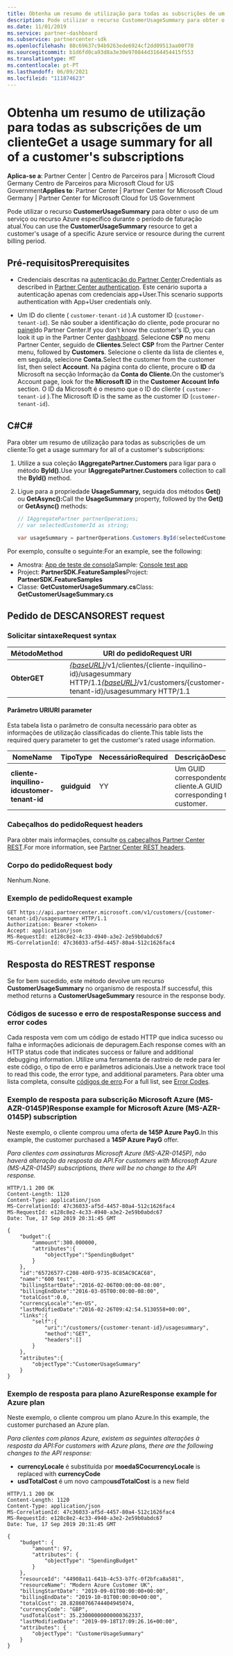 ```yaml
---
title: Obtenha um resumo de utilização para todas as subscrições de um cliente
description: Pode utilizar o recurso CustomerUsageSummary para obter o uso de um serviço ou recurso Azure específico durante o período de faturação atual.
ms.date: 11/01/2019
ms.service: partner-dashboard
ms.subservice: partnercenter-sdk
ms.openlocfilehash: 88c69637c94b9263ede6924cf2dd09513aa00f70
ms.sourcegitcommit: b1d6fd0ca93d8a3e30e970844d3164454415f553
ms.translationtype: MT
ms.contentlocale: pt-PT
ms.lasthandoff: 06/09/2021
ms.locfileid: "111874623"
---
```

# <a name="get-a-usage-summary-for-all-of-a-customers-subscriptions"></a><span data-ttu-id="e59d0-103">Obtenha um resumo de utilização para todas as subscrições de um cliente</span><span class="sxs-lookup"><span data-stu-id="e59d0-103">Get a usage summary for all of a customer's subscriptions</span></span>

<span data-ttu-id="e59d0-104">**Aplica-se a**: Partner Center | Centro de Parceiros para | Microsoft Cloud Germany Centro de Parceiros para Microsoft Cloud for US Government</span><span class="sxs-lookup"><span data-stu-id="e59d0-104">**Applies to**: Partner Center | Partner Center for Microsoft Cloud Germany | Partner Center for Microsoft Cloud for US Government</span></span>

<span data-ttu-id="e59d0-105">Pode utilizar o recurso **CustomerUsageSummary** para obter o uso de um serviço ou recurso Azure específico durante o período de faturação atual.</span><span class="sxs-lookup"><span data-stu-id="e59d0-105">You can use the **CustomerUsageSummary** resource to get a customer's usage of a specific Azure service or resource during the current billing period.</span></span>

## <a name="prerequisites"></a><span data-ttu-id="e59d0-106">Pré-requisitos</span><span class="sxs-lookup"><span data-stu-id="e59d0-106">Prerequisites</span></span>

- <span data-ttu-id="e59d0-107">Credenciais descritas na [autenticação do Partner Center](partner-center-authentication.md).</span><span class="sxs-lookup"><span data-stu-id="e59d0-107">Credentials as described in [Partner Center authentication](partner-center-authentication.md).</span></span> <span data-ttu-id="e59d0-108">Este cenário suporta a autenticação apenas com credenciais app+User.</span><span class="sxs-lookup"><span data-stu-id="e59d0-108">This scenario supports authentication with App+User credentials only.</span></span>

- <span data-ttu-id="e59d0-109">Um ID do cliente ( `customer-tenant-id` ).</span><span class="sxs-lookup"><span data-stu-id="e59d0-109">A customer ID (`customer-tenant-id`).</span></span> <span data-ttu-id="e59d0-110">Se não souber a identificação do cliente, pode procurar no [painel](https://partner.microsoft.com/dashboard)do Partner Center.</span><span class="sxs-lookup"><span data-stu-id="e59d0-110">If you don't know the customer's ID, you can look it up in the Partner Center [dashboard](https://partner.microsoft.com/dashboard).</span></span> <span data-ttu-id="e59d0-111">Selecione **CSP** no menu Partner Center, seguido de **Clientes**.</span><span class="sxs-lookup"><span data-stu-id="e59d0-111">Select **CSP** from the Partner Center menu, followed by **Customers**.</span></span> <span data-ttu-id="e59d0-112">Selecione o cliente da lista de clientes e, em seguida, selecione **Conta.**</span><span class="sxs-lookup"><span data-stu-id="e59d0-112">Select the customer from the customer list, then select **Account**.</span></span> <span data-ttu-id="e59d0-113">Na página conta do cliente, procure o **ID** da Microsoft na secção Informação da **Conta do Cliente.**</span><span class="sxs-lookup"><span data-stu-id="e59d0-113">On the customer’s Account page, look for the **Microsoft ID** in the **Customer Account Info** section.</span></span> <span data-ttu-id="e59d0-114">O ID da Microsoft é o mesmo que o ID do cliente ( `customer-tenant-id` ).</span><span class="sxs-lookup"><span data-stu-id="e59d0-114">The Microsoft ID is the same as the customer ID  (`customer-tenant-id`).</span></span>

## <a name="c"></a><span data-ttu-id="e59d0-115">C\#</span><span class="sxs-lookup"><span data-stu-id="e59d0-115">C\#</span></span>

<span data-ttu-id="e59d0-116">Para obter um resumo de utilização para todas as subscrições de um cliente:</span><span class="sxs-lookup"><span data-stu-id="e59d0-116">To get a usage summary for all of a customer's subscriptions:</span></span>

1. <span data-ttu-id="e59d0-117">Utilize a sua coleção **IAggregatePartner.Customers** para ligar para o método **ById().**</span><span class="sxs-lookup"><span data-stu-id="e59d0-117">Use your **IAggregatePartner.Customers** collection to call the **ById()** method.</span></span>

2. <span data-ttu-id="e59d0-118">Ligue para a propriedade **UsageSummary,** seguida dos métodos **Get()** ou **GetAsync():**</span><span class="sxs-lookup"><span data-stu-id="e59d0-118">Call the **UsageSummary** property, followed by the **Get()** or **GetAsync()** methods:</span></span>

    ``` csharp
    // IAggregatePartner partnerOperations;
    // var selectedCustomerId as string;

    var usageSummary = partnerOperations.Customers.ById(selectedCustomerId).UsageSummary.Get();
    ```

<span data-ttu-id="e59d0-119">Por exemplo, consulte o seguinte:</span><span class="sxs-lookup"><span data-stu-id="e59d0-119">For an example, see the following:</span></span>

- <span data-ttu-id="e59d0-120">Amostra: [App de teste de consola](console-test-app.md)</span><span class="sxs-lookup"><span data-stu-id="e59d0-120">Sample: [Console test app](console-test-app.md)</span></span>
- <span data-ttu-id="e59d0-121">Project: **PartnerSDK.FeatureSamples**</span><span class="sxs-lookup"><span data-stu-id="e59d0-121">Project: **PartnerSDK.FeatureSamples**</span></span>
- <span data-ttu-id="e59d0-122">Classe: **GetCustomerUsageSummary.cs**</span><span class="sxs-lookup"><span data-stu-id="e59d0-122">Class: **GetCustomerUsageSummary.cs**</span></span>

## <a name="rest-request"></a><span data-ttu-id="e59d0-123">Pedido de DESCANSO</span><span class="sxs-lookup"><span data-stu-id="e59d0-123">REST request</span></span>

### <a name="request-syntax"></a><span data-ttu-id="e59d0-124">Solicitar sintaxe</span><span class="sxs-lookup"><span data-stu-id="e59d0-124">Request syntax</span></span>

| <span data-ttu-id="e59d0-125">Método</span><span class="sxs-lookup"><span data-stu-id="e59d0-125">Method</span></span>  | <span data-ttu-id="e59d0-126">URI do pedido</span><span class="sxs-lookup"><span data-stu-id="e59d0-126">Request URI</span></span>                                                                                         |
|---------|-----------------------------------------------------------------------------------------------------|
| <span data-ttu-id="e59d0-127">**Obter**</span><span class="sxs-lookup"><span data-stu-id="e59d0-127">**GET**</span></span> | <span data-ttu-id="e59d0-128">[*{baseURL}*](partner-center-rest-urls.md)/v1/clientes/{cliente-inquilino-id}/usagesummary HTTP/1.1</span><span class="sxs-lookup"><span data-stu-id="e59d0-128">[*{baseURL}*](partner-center-rest-urls.md)/v1/customers/{customer-tenant-id}/usagesummary HTTP/1.1</span></span> |

#### <a name="uri-parameter"></a><span data-ttu-id="e59d0-129">Parâmetro URI</span><span class="sxs-lookup"><span data-stu-id="e59d0-129">URI parameter</span></span>

<span data-ttu-id="e59d0-130">Esta tabela lista o parâmetro de consulta necessário para obter as informações de utilização classificadas do cliente.</span><span class="sxs-lookup"><span data-stu-id="e59d0-130">This table lists the required query parameter to get the customer's rated usage information.</span></span>

| <span data-ttu-id="e59d0-131">Nome</span><span class="sxs-lookup"><span data-stu-id="e59d0-131">Name</span></span>                   | <span data-ttu-id="e59d0-132">Tipo</span><span class="sxs-lookup"><span data-stu-id="e59d0-132">Type</span></span>     | <span data-ttu-id="e59d0-133">Necessário</span><span class="sxs-lookup"><span data-stu-id="e59d0-133">Required</span></span> | <span data-ttu-id="e59d0-134">Descrição</span><span class="sxs-lookup"><span data-stu-id="e59d0-134">Description</span></span>                           |
|------------------------|----------|----------|---------------------------------------|
| <span data-ttu-id="e59d0-135">**cliente-inquilino-id**</span><span class="sxs-lookup"><span data-stu-id="e59d0-135">**customer-tenant-id**</span></span> | <span data-ttu-id="e59d0-136">**guid**</span><span class="sxs-lookup"><span data-stu-id="e59d0-136">**guid**</span></span> | <span data-ttu-id="e59d0-137">Y</span><span class="sxs-lookup"><span data-stu-id="e59d0-137">Y</span></span>        | <span data-ttu-id="e59d0-138">Um GUID correspondente ao cliente.</span><span class="sxs-lookup"><span data-stu-id="e59d0-138">A GUID corresponding to the customer.</span></span> |

### <a name="request-headers"></a><span data-ttu-id="e59d0-139">Cabeçalhos do pedido</span><span class="sxs-lookup"><span data-stu-id="e59d0-139">Request headers</span></span>

<span data-ttu-id="e59d0-140">Para obter mais informações, consulte [os cabeçalhos Partner Center REST](headers.md).</span><span class="sxs-lookup"><span data-stu-id="e59d0-140">For more information, see [Partner Center REST headers](headers.md).</span></span>

### <a name="request-body"></a><span data-ttu-id="e59d0-141">Corpo do pedido</span><span class="sxs-lookup"><span data-stu-id="e59d0-141">Request body</span></span>

<span data-ttu-id="e59d0-142">Nenhum.</span><span class="sxs-lookup"><span data-stu-id="e59d0-142">None.</span></span>

### <a name="request-example"></a><span data-ttu-id="e59d0-143">Exemplo de pedido</span><span class="sxs-lookup"><span data-stu-id="e59d0-143">Request example</span></span>

```http
GET https://api.partnercenter.microsoft.com/v1/customers/{customer-tenant-id}/usagesummary HTTP/1.1
Authorization: Bearer <token>
Accept: application/json
MS-RequestId: e128c8e2-4c33-4940-a3e2-2e59b0abdc67
MS-CorrelationId: 47c36033-af5d-4457-80a4-512c1626fac4
```

## <a name="rest-response"></a><span data-ttu-id="e59d0-144">Resposta do REST</span><span class="sxs-lookup"><span data-stu-id="e59d0-144">REST response</span></span>

<span data-ttu-id="e59d0-145">Se for bem sucedido, este método devolve um recurso **CustomerUsageSummary** no organismo de resposta.</span><span class="sxs-lookup"><span data-stu-id="e59d0-145">If successful, this method returns a **CustomerUsageSummary** resource in the response body.</span></span>

### <a name="response-success-and-error-codes"></a><span data-ttu-id="e59d0-146">Códigos de sucesso e erro de resposta</span><span class="sxs-lookup"><span data-stu-id="e59d0-146">Response success and error codes</span></span>

<span data-ttu-id="e59d0-147">Cada resposta vem com um código de estado HTTP que indica sucesso ou falha e informações adicionais de depuragem.</span><span class="sxs-lookup"><span data-stu-id="e59d0-147">Each response comes with an HTTP status code that indicates success or failure and additional debugging information.</span></span> <span data-ttu-id="e59d0-148">Utilize uma ferramenta de rastreio de rede para ler este código, o tipo de erro e parâmetros adicionais.</span><span class="sxs-lookup"><span data-stu-id="e59d0-148">Use a network trace tool to read this code, the error type, and additional parameters.</span></span> <span data-ttu-id="e59d0-149">Para obter uma lista completa, consulte [códigos de erro](error-codes.md).</span><span class="sxs-lookup"><span data-stu-id="e59d0-149">For a full list, see [Error Codes](error-codes.md).</span></span>

### <a name="response-example-for-microsoft-azure-ms-azr-0145p-subscription"></a><span data-ttu-id="e59d0-150">Exemplo de resposta para subscrição Microsoft Azure (MS-AZR-0145P)</span><span class="sxs-lookup"><span data-stu-id="e59d0-150">Response example for Microsoft Azure (MS-AZR-0145P) subscription</span></span>

<span data-ttu-id="e59d0-151">Neste exemplo, o cliente comprou uma oferta **de 145P Azure PayG.**</span><span class="sxs-lookup"><span data-stu-id="e59d0-151">In this example, the customer purchased a **145P Azure PayG** offer.</span></span>

<span data-ttu-id="e59d0-152">*Para clientes com assinaturas Microsoft Azure (MS-AZR-0145P), não haverá alteração da resposta da API.*</span><span class="sxs-lookup"><span data-stu-id="e59d0-152">*For customers with Microsoft Azure (MS-AZR-0145P) subscriptions, there will be no change to the API response.*</span></span>

```http
HTTP/1.1 200 OK
Content-Length: 1120
Content-Type: application/json
MS-CorrelationId: 47c36033-af5d-4457-80a4-512c1626fac4
MS-RequestId: e128c8e2-4c33-4940-a3e2-2e59b0abdc67
Date: Tue, 17 Sep 2019 20:31:45 GMT

{
    "budget":{
        "ammount":300.000000,
        "attributes":{
            "objectType":"SpendingBudget"
        }
    },
    "id":"65726577-C208-40FD-9735-8C85AC9CAC68",
    "name":"600 test",
    "billingStartDate":"2016-02-06T00:00:00-08:00",
    "billingEndDate":"2016-03-05T00:00:00-08:00",
    "totalCost":0.0,
    "currencyLocale":"en-US",
    "lastModifiedDate":"2016-02-26T09:42:54.5130558+00:00",
    "links":{
        "self":{
            "uri":"/customers/{customer-tenant-id}/usagesummary",
            "method":"GET",
            "headers":[]
        }
    },
    "attributes":{
        "objectType":"CustomerUsageSummary"
    }
}
```

### <a name="response-example-for-azure-plan"></a><span data-ttu-id="e59d0-153">Exemplo de resposta para plano Azure</span><span class="sxs-lookup"><span data-stu-id="e59d0-153">Response example for Azure plan</span></span>

<span data-ttu-id="e59d0-154">Neste exemplo, o cliente comprou um plano Azure.</span><span class="sxs-lookup"><span data-stu-id="e59d0-154">In this example, the customer purchased an Azure plan.</span></span>

<span data-ttu-id="e59d0-155">*Para clientes com planos Azure, existem as seguintes alterações à resposta da API:*</span><span class="sxs-lookup"><span data-stu-id="e59d0-155">*For customers with Azure plans, there are the following changes to the API response:*</span></span>

- <span data-ttu-id="e59d0-156">**currencyLocale** é substituída por **moedaSCo**</span><span class="sxs-lookup"><span data-stu-id="e59d0-156">**currencyLocale** is replaced with **currencyCode**</span></span>
- <span data-ttu-id="e59d0-157">**usdTotalCost** é um novo campo</span><span class="sxs-lookup"><span data-stu-id="e59d0-157">**usdTotalCost** is a new field</span></span>

```http
HTTP/1.1 200 OK
Content-Length: 1120
Content-Type: application/json
MS-CorrelationId: 47c36033-af5d-4457-80a4-512c1626fac4
MS-RequestId: e128c8e2-4c33-4940-a3e2-2e59b0abdc67
Date: Tue, 17 Sep 2019 20:31:45 GMT

{
    "budget": {
        "amount": 97,
        "attributes": {
            "objectType": "SpendingBudget"
        }
    },
    "resourceId": "44908a11-641b-4c53-b7fc-0f2bfca8a581",
    "resourceName": "Modern Azure Customer UK",
    "billingStartDate": "2019-09-01T00:00:00+00:00",
    "billingEndDate": "2019-10-01T00:00:00+00:00",
    "totalCost": 28.82860766744404945074,
    "currencyCode": "GBP",
    "usdTotalCost": 35.23000000000000362337,
    "lastModifiedDate": "2019-09-18T17:09:26.16+00:00",
    "attributes": {
        "objectType": "CustomerUsageSummary"
    }
}
```
